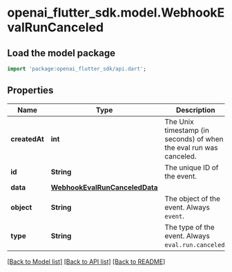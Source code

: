 # openai_flutter_sdk.model.WebhookEvalRunCanceled

## Load the model package
```dart
import 'package:openai_flutter_sdk/api.dart';
```

## Properties
Name | Type | Description | Notes
------------ | ------------- | ------------- | -------------
**createdAt** | **int** | The Unix timestamp (in seconds) of when the eval run was canceled.  | 
**id** | **String** | The unique ID of the event.  | 
**data** | [**WebhookEvalRunCanceledData**](WebhookEvalRunCanceledData.md) |  | 
**object** | **String** | The object of the event. Always `event`.  | [optional] 
**type** | **String** | The type of the event. Always `eval.run.canceled`.  | 

[[Back to Model list]](../README.md#documentation-for-models) [[Back to API list]](../README.md#documentation-for-api-endpoints) [[Back to README]](../README.md)


